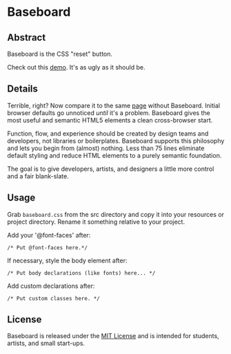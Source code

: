 # Baseboard #

## Abstract ##

Baseboard is the CSS "reset" button.

Check out this [demo](https://taylor-vann.github.io/baseboard). It's as ugly as it should be. 

## Details ##

Terrible, right? Now compare it to the same [page](https://taylor-vann.github.io/baseboard/example/plank.html) without Baseboard. Initial browser defaults go unnoticed *until* it's a problem. Baseboard gives the most useful and semantic HTML5 elements a clean cross-browser start.

Function, flow, and experience should be created by design teams and developers, not libraries or boilerplates. Baseboard supports this philosophy and lets you begin from (almost) nothing. Less than 75 lines eliminate default styling and reduce HTML elements to a purely semantic foundation.

The goal is to give developers, artists, and designers a little more control and a fair blank-slate.

## Usage ##

Grab `baseboard.css` from the src directory and copy it into your resources or project directory. Rename it something relative to your project. 

Add your '@font-faces' after:

`/* Put @font-faces here.*/`

If necessary, style the body element after:

`/* Put body declarations (like fonts) here... */`

Add custom declarations after:

`/* Put custom classes here. */`

## License ##
Baseboard is released under the [MIT License](https://opensource.org/licenses/MIT) and is intended for students, artists, and small start-ups.
